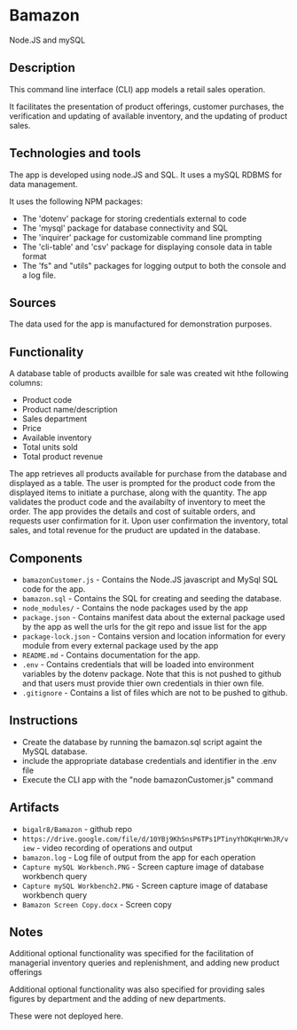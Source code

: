 # Bamazon
Node.JS and mySQL

## Description 
This command line interface (CLI) app models a retail sales operation. 

It facilitates the presentation of product offerings, customer purchases, the verification and updating of available inventory, and the updating of product sales. 

## Technologies and tools
The app is developed using node.JS and SQL. It uses a mySQL RDBMS for data management. 

It uses the following NPM packages: 
* The 'dotenv' package for storing credentials external to code
* The 'mysql' package for database connectivity and SQL	
* The 'inquirer' package for customizable command line prompting   
* The 'cli-table' and 'csv' package for displaying console data in table format 
* The 'fs" and "utils" packages for logging output to both the console and a log file.

## Sources
The data used for the app is manufactured for demonstration purposes.   

## Functionality

A database table of products availble for sale was created wit hthe following columns: 
* Product code 
* Product name/description
* Sales department
* Price 
* Available inventory
* Total units sold
* Total product revenue

The app retrieves all products available for purchase from the database and displayed as a table. The user is prompted for the product code from the displayed items to initiate a purchase, along with the quantity. The app validates the product code and the availabilty of inventory to meet the order. The app provides the details and cost of suitable orders, and requests user confirmation for it. Upon user confirmation the inventory, total sales, and total revenue for the pruduct are updated in the database. 

 

## Components
* `bamazonCustomer.js` - Contains the Node.JS javascript and MySql SQL code for the app.  
* `bamazon.sql` - Contains the SQL for creating and seeding the database.
* `node_modules/` - Contains the node packages used by the app   
* `package.json` - Contains manifest data about the external package used by the app as well the urls for the git repo and issue list for the app    
* `package-lock.json` - Contains version and location information for every module from every external package used by the app   
* `README.md` - Contains documentation for the app.
* `.env` - Contains credentials that will be loaded into environment variables by the dotenv package. Note that this is not pushed to github and that users must provide thier own credentials in thier own file. 
* `.gitignore` - Contains a list of files which are not to be pushed to github.  


## Instructions 
* Create the database by running the bamazon.sql script againt the MySQL database.
* include the appropriate database credentials and identifier in the .env file
* Execute the CLI app with the "node bamazonCustomer.js" command

## Artifacts
* `bigalr8/Bamazon` - github repo
* `https://drive.google.com/file/d/10YBj9KhSnsP6TPs1PTinyYhDKqHrWnJR/view` - video recording of operations and output
* `bamazon.log` - Log file of output from the app for each operation 
* `Capture mySQL Workbench.PNG` - Screen capture image of database workbench query  
* `Capture mySQL Workbench2.PNG` - Screen capture image of database workbench query  
* `Bamazon Screen Copy.docx` - Screen copy         

## Notes
Additional optional functionality was specified for the facilitation of  managerial inventory queries and replenishment, and adding new product offerings 
 
Additional optional functionality was also specified for providing sales figures by department and the adding of new departments.

These were not deployed here.